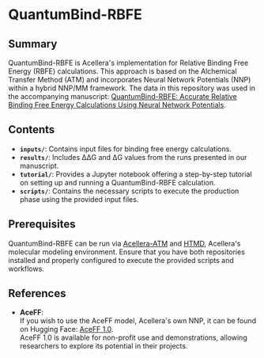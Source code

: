# QuantumBind-RBFE

## Summary

QuantumBind-RBFE is Acellera's implementation for Relative Binding Free Energy (RBFE) calculations. This approach is based on the Alchemical Transfer Method (ATM) and incorporates Neural Network Potentials (NNP) within a hybrid NNP/MM framework. The data in this repository was used in the accompanying manuscript: [QuantumBind-RBFE: Accurate Relative Binding Free Energy Calculations Using Neural Network Potentials](https://arxiv.org/abs/2501.01811).

## Contents

- **`inputs/`**: Contains input files for binding free energy calculations.
- **`results/`**: Includes ΔΔG and ΔG values from the runs presented in our manuscript.
- **`tutorial/`**: Provides a Jupyter notebook offering a step-by-step tutorial on setting up and running a QuantumBind-RBFE calculation.
- **`scripts/`**: Contains the necessary scripts to execute the production phase using the provided input files.

## Prerequisites

QuantumBind-RBFE can be run via [Acellera-ATM](https://github.com/Acellera/atm) and [HTMD](https://software.acellera.com/htmd/index.html), Acellera's molecular modeling environment. Ensure that you have both repositories installed and properly configured to execute the provided scripts and workflows.

## References

- **AceFF**:  
  If you wish to use the AceFF model, Acellera's own NNP, it can be found on Hugging Face: [AceFF 1.0](https://huggingface.co/Acellera/AceFF-1.0).  
  AceFF 1.0 is available for non-profit use and demonstrations, allowing researchers to explore its potential in their projects.

